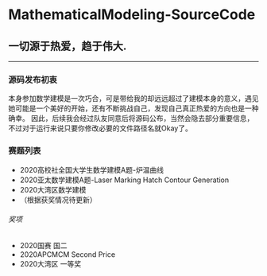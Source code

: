 # MathematicalModeling-SourceCode


## 一切源于热爱，趋于伟大.

***
### 源码发布初衷
  本身参加数学建模是一次巧合，可是带给我的却远远超过了建模本身的意义，遇见她可能是一个美好的开始，还有不断挑战自己，发现自己真正热爱的方向也是一种确幸。
  因此，后续我会经过队友同意后将源码公布，当然会隐去部分重要信息，不过对于运行来说只要你修改必要的文件路径名就Okay了。
  
  
### 赛题列表
* 2020高校社全国大学生数学建模A题-炉温曲线 
* 2020亚太数学建模A题-Laser Marking Hatch Contour Generation
* 2020大湾区数学建模
* （根据获奖情况待更新）

###### 奖项
* 2020国赛 国二
* 2020APCMCM Second Price
* 2020大湾区 一等奖
